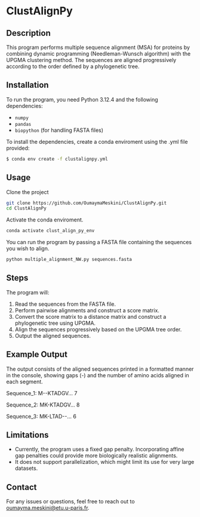 # ClustAlignPy

## Description
This program performs multiple sequence alignment (MSA) for proteins by combining dynamic programming (Needleman-Wunsch algorithm) with the UPGMA clustering method. The sequences are aligned progressively according to the order defined by a phylogenetic tree.

## Installation
To run the program, you need Python 3.12.4 and the following dependencies:
- `numpy`
- `pandas`
- `biopython` (for handling FASTA files)

To install the dependencies, create a conda enviroment using the .yml file provided:

```bash
$ conda env create -f clustalignpy.yml
```

## Usage
Clone the project
```bash
git clone https://github.com/OumaymaMeskini/ClustAlignPy.git
cd ClustAlignPy
```

Activate the conda enviroment.
```bash
conda activate clust_align_py_env
```
You can run the program by passing a FASTA file containing the sequences you wish to align.

```bash
python multiple_alignment_NW.py sequences.fasta
```

## Steps

The program will:

1. Read the sequences from the FASTA file.
2. Perform pairwise alignments and construct a score matrix.
3. Convert the score matrix to a distance matrix and construct a phylogenetic tree using UPGMA.
4. Align the sequences progressively based on the UPGMA tree order.
5. Output the aligned sequences.

## Example Output
The output consists of the aligned sequences printed in a formatted manner in the console, showing gaps (-) and the number of amino acids aligned in each segment.

Sequence_1:      M--KTADGV...        7

Sequence_2:      MK-KTADGV...        8

Sequence_3:      MK-LTAD--...        6


## Limitations
 - Currently, the program uses a fixed gap penalty. Incorporating affine gap penalties could provide more biologically realistic alignments.
 - It does not support parallelization, which might limit its use for very large datasets.

## Contact
For any issues or questions, feel free to reach out to [oumayma.meskini@etu.u-paris.fr](mailto:oumayma.meskini@etu.u-paris.fr).








